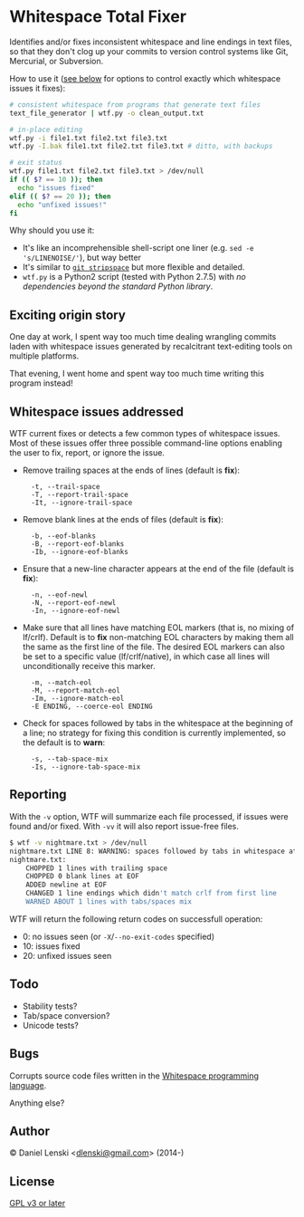Whitespace Total Fixer
======================

Identifies and/or fixes inconsistent whitespace and line endings in
text files, so that they don't clog up your commits to version control
systems like Git, Mercurial, or Subversion.

How to use it ([see below](#options) for options to control exactly which
whitespace issues it fixes):

```bash
# consistent whitespace from programs that generate text files
text_file_generator | wtf.py -o clean_output.txt

# in-place editing
wtf.py -i file1.txt file2.txt file3.txt
wtf.py -I.bak file1.txt file2.txt file3.txt # ditto, with backups

# exit status
wtf.py file1.txt file2.txt file3.txt > /dev/null
if (( $? == 10 )); then
  echo "issues fixed"
elif (( $? == 20 )); then
  echo "unfixed issues!"
fi
```

Why should you use it:

* It's like an incomprehensible shell-script one liner (e.g. `sed -e 's/LINENOISE/'`), but way better
* It's similar to [`git
  stripspace`](https://www.kernel.org/pub/software/scm/git/docs/git-stripspace.html)
  but more flexible and detailed.
* `wtf.py` is a Python2 script (tested with Python 2.7.5) with *no
  dependencies beyond the standard Python library*.

Exciting origin story
---------------------

One day at work, I spent way too much time dealing wrangling commits
laden with whitespace issues generated by recalcitrant text-editing
tools on multiple platforms.

That evening, I went home and spent way too much time writing this
program instead!

<a name="options"/>Whitespace issues addressed
----------------------------------------------

WTF current fixes or detects a few common types of whitespace
issues. Most of these issues offer three possible command-line options
enabling the user to fix, report, or ignore the issue.

* Remove trailing spaces at the ends of lines (default is **fix**):

        -t, --trail-space
        -T, --report-trail-space
        -It, --ignore-trail-space

* Remove blank lines at the ends of files (default is **fix**):

        -b, --eof-blanks
        -B, --report-eof-blanks
        -Ib, --ignore-eof-blanks

* Ensure that a new-line character appears at the end of the file (default is **fix**):

        -n, --eof-newl
        -N, --report-eof-newl
        -In, --ignore-eof-newl

* Make sure that all lines have matching EOL markers (that is, no
  mixing of lf/crlf). Default is to **fix** non-matching EOL
  characters by making them all the same as the first line of the
  file. The desired EOL markers can also be set to a specific value
  (lf/crlf/native), in which case all lines will unconditionally
  receive this marker.

        -m, --match-eol
        -M, --report-match-eol
        -Im, --ignore-match-eol
        -E ENDING, --coerce-eol ENDING

* Check for spaces followed by tabs in the whitespace at the beginning
  of a line; no strategy for fixing this condition is currently
  implemented, so the default is to **warn**:

        -s, --tab-space-mix
        -Is, --ignore-tab-space-mix

Reporting
---------

With the `-v` option, WTF will summarize each file processed, if
issues were found and/or fixed. With `-vv` it will also report
issue-free files.

```bash
$ wtf -v nightmare.txt > /dev/null
nightmare.txt LINE 8: WARNING: spaces followed by tabs in whitespace at beginning of line
nightmare.txt:
    CHOPPED 1 lines with trailing space
    CHOPPED 0 blank lines at EOF
    ADDED newline at EOF
    CHANGED 1 line endings which didn't match crlf from first line
    WARNED ABOUT 1 lines with tabs/spaces mix
```

WTF will return the following return codes on successfull operation:

* 0: no issues seen (or `-X`/`--no-exit-codes` specified)
* 10: issues fixed
* 20: unfixed issues seen

Todo
----

* Stability tests?
* Tab/space conversion?
* Unicode tests?

Bugs
----
Corrupts source code files written in the [Whitespace programming language](https://en.wikipedia.org/wiki/Whitespace_(programming_language)).

Anything else?

Author
------
&copy; Daniel Lenski <<dlenski@gmail.com>> (2014-)

License
-------
[GPL v3 or later](http://www.gnu.org/copyleft/gpl.html)
